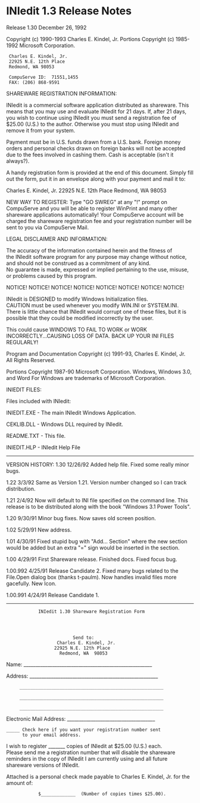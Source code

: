 # INIedit 1.3 Release Notes

Release 1.30  December 26, 1992

Copyright (c) 1990-1993 Charles E. Kindel, Jr.
Portions Copyright (c) 1985-1992 Microsoft Corporation.

     Charles E. Kindel, Jr.
     22925 N.E. 12th Place
     Redmond, WA 98053
     
     CompuServe ID:  71551,1455
     FAX: (206) 868-9591


SHAREWARE REGISTRATION INFORMATION:

INIedit is a commercial software application distributed as shareware. 
This means that you may use and evaluate INIedit for 21 days.  If, 
after 21 days, you wish to continue using INIedit you must send a 
registration fee of $25.00 (U.S.) to the author.  Otherwise you must 
stop using INIedit and remove it from your system. 
 
Payment must be in U.S. funds drawn from a U.S. bank.  Foreign money 
orders and personal checks drawn on foreign banks will not be 
accepted due to the fees involved in cashing them.  Cash is 
acceptable (isn't it always?). 
 
A handy registration form is provided at the end of this document. 
Simply fill out the form, put it in an envelope along with your 
payment and mail it to: 
 
   Charles E. Kindel, Jr. 
   22925 N.E. 12th Place
   Redmond, WA  98053

NEW WAY TO REGISTER:  Type "GO SWREG" at any "!" prompt on
CompuServe and you will be able to register WinPrint and
many other shareware applications automatically!  Your
CompuServe account will be charged the shareware
registration fee and your registration number will be sent
to you via CompuServe Mail.

LEGAL DISCLAIMER AND INFORMATION:

The accuracy of the information contained herein and the fitness of  
the INIedit software program for any purpose may change without 
notice, and should not be construed as a commitment of any kind.   
No guarantee is made, expressed or implied pertaining to the use, 
misuse, or problems caused by this program. 
 
NOTICE!  NOTICE!  NOTICE!  NOTICE!  NOTICE!  NOTICE!  NOTICE!  NOTICE! 
 
INIedit is DESIGNED to modify Windows Initialization files.   
CAUTION must be used whenever you modify WIN.INI or SYSTEM.INI. 
There is little chance that INIedit would corrupt one of these files, 
but it is possible that they could be modified incorrectly by the
user. 

This could cause WINDOWS TO FAIL TO WORK or WORK INCORRECTLY...CAUSING 
LOSS OF DATA.  BACK UP YOUR INI FILES REGULARLY! 
 
Program and Documentation Copyright (c) 1991-93, Charles E. Kindel, Jr.  
All Rights Reserved. 
 
Portions Copyright 1987-90 Microsoft Corporation. 
Windows, Windows 3.0, and Word For Windows are trademarks of 
Microsoft Corporation.


INIEDIT FILES:

Files included with INIedit:

   INIEDIT.EXE    - The main INIedit Windows Application.

   CEKLIB.DLL     - Windows DLL required by INIedit.

   README.TXT     - This file.

   INIEDIT.HLP    - INIedit Help File

----------------------------------------------------------------------

VERSION HISTORY:
1.30         12/26/92
   Added help file.  Fixed some really minor bugs.

1.22         3/3/92
   Same as Version 1.21.  Version number changed so I can track
   distribution.

1.21         2/4/92
   Now will default to INI file specified on the command line.  This
   release is to be distributed along with the book "Windows 3.1
   Power Tools".

1.20         9/30/91
   Minor bug fixes.  Now saves old screen position.  

1.02         5/29/91
   New address.

1.01         4/30/91
   Fixed stupid bug with "Add... Section" where the new section would
   be added but an extra "=" sign would be inserted in the section.

1.00         4/29/91
   First Shareware release.  Finished docs.  Fixed focus bug.

1.00.992     4/25/91
   Release Candidate 2.  Fixed many bugs related to the 
   File.Open dialog box (thanks t-paulm).  Now handles 
   invalid files more gacefully.  New Icon.

1.00.991     4/24/91
    Release Candidate 1.  

-----------------------------------------------------------------------


 
                INIedit 1.30 Shareware Registration Form 
 



                             Send to: 
                       Charles E. Kindel, Jr. 
                      22925 N.E. 12th Place
                        Redmond, WA  98053


 
 
   Name: ______________________________________________________ 

 
Address: ______________________________________________________ 
       
         ______________________________________________________ 
 
         ______________________________________________________ 
 
         ______________________________________________________ 
 

Electronic Mail Address:  _____________________________________


    _____ Check here if you want your registration number sent
          to your email address.

 
I wish to register _______ copies of INIedit at $25.00 (U.S.) each.  
Please send me a registration number that will disable the shareware 
reminders in the copy of INIedit I am currently using and all future 
shareware versions of INIedit. 


 
Attached is a personal check made payable to Charles E. Kindel, Jr. 
for the amount of: 


 
                $_____________  (Number of copies times $25.00).
